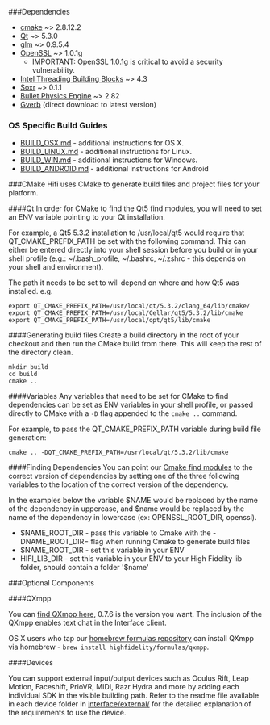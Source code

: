 ###Dependencies

* [cmake](http://www.cmake.org/cmake/resources/software.html) ~> 2.8.12.2
* [Qt](http://qt-project.org/downloads) ~> 5.3.0
* [glm](http://glm.g-truc.net/0.9.5/index.html) ~> 0.9.5.4
* [OpenSSL](https://www.openssl.org/related/binaries.html) ~> 1.0.1g
  * IMPORTANT: OpenSSL 1.0.1g is critical to avoid a security vulnerability.
* [Intel Threading Building Blocks](https://www.threadingbuildingblocks.org/) ~> 4.3
* [Soxr](http://sourceforge.net/projects/soxr/) ~> 0.1.1
* [Bullet Physics Engine](https://code.google.com/p/bullet/downloads/list) ~> 2.82
* [Gverb](https://github.com/highfidelity/gverb/archive/master.zip) (direct download to latest version)

### OS Specific Build Guides
* [BUILD_OSX.md](BUILD_OSX.md) - additional instructions for OS X.
* [BUILD_LINUX.md](BUILD_LINUX.md) - additional instructions for Linux.
* [BUILD_WIN.md](BUILD_WIN.md) - additional instructions for Windows.
* [BUILD_ANDROID.md](BUILD_ANDROID.md) - additional instructions for Android

###CMake
Hifi uses CMake to generate build files and project files for your platform.

####Qt
In order for CMake to find the Qt5 find modules, you will need to set an ENV variable pointing to your Qt installation.

For example, a Qt5 5.3.2 installation to /usr/local/qt5 would require that QT_CMAKE_PREFIX_PATH be set with the following command. This can either be entered directly into your shell session before you build or in your shell profile (e.g.: ~/.bash_profile, ~/.bashrc, ~/.zshrc - this depends on your shell and environment).

The path it needs to be set to will depend on where and how Qt5 was installed. e.g.

    export QT_CMAKE_PREFIX_PATH=/usr/local/qt/5.3.2/clang_64/lib/cmake/
    export QT_CMAKE_PREFIX_PATH=/usr/local/Cellar/qt5/5.3.2/lib/cmake
    export QT_CMAKE_PREFIX_PATH=/usr/local/opt/qt5/lib/cmake

####Generating build files
Create a build directory in the root of your checkout and then run the CMake build from there. This will keep the rest of the directory clean.

    mkdir build
    cd build
    cmake ..

####Variables
Any variables that need to be set for CMake to find dependencies can be set as ENV variables in your shell profile, or passed directly to CMake with a `-D` flag appended to the `cmake ..` command.

For example, to pass the QT_CMAKE_PREFIX_PATH variable during build file generation:

    cmake .. -DQT_CMAKE_PREFIX_PATH=/usr/local/qt/5.3.2/lib/cmake

####Finding Dependencies
You can point our [Cmake find modules](cmake/modules/) to the correct version of dependencies by setting one of the three following variables to the location of the correct version of the dependency.

In the examples below the variable $NAME would be replaced by the name of the dependency in uppercase, and $name would be replaced by the name of the dependency in lowercase (ex: OPENSSL_ROOT_DIR, openssl).

* $NAME_ROOT_DIR - pass this variable to Cmake with the -DNAME_ROOT_DIR= flag when running Cmake to generate build files
* $NAME_ROOT_DIR - set this variable in your ENV
* HIFI_LIB_DIR - set this variable in your ENV to your High Fidelity lib folder, should contain a folder '$name'

###Optional Components

####QXmpp

You can [find QXmpp here](https://github.com/qxmpp-project/qxmpp), 0.7.6 is the version you want. The inclusion of the QXmpp enables text chat in the Interface client.

OS X users who tap our [homebrew formulas repository](https://github.com/highfidelity/homebrew-formulas) can install QXmpp via homebrew - `brew install highfidelity/formulas/qxmpp`.

####Devices

You can support external input/output devices such as Oculus Rift, Leap Motion, Faceshift, PrioVR, MIDI, Razr Hydra and more by adding each individual SDK in the visible building path. Refer to the readme file available in each device folder in [interface/external/](interface/external) for the detailed explanation of the requirements to use the device.

